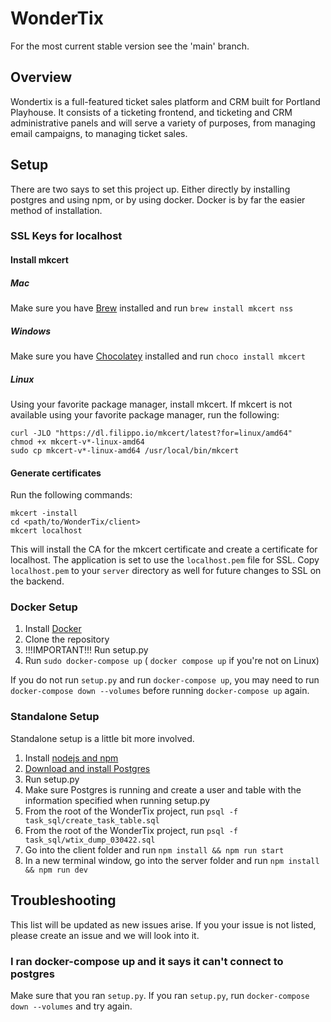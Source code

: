 # WonderTix

For the most current stable version see the 'main' branch.

## Overview
Wondertix is a full-featured ticket sales platform and CRM built for Portland Playhouse. It consists of a ticketing frontend, and ticketing and CRM administrative panels and will serve a variety of purposes, from managing email campaigns, to managing ticket sales.

## Setup
There are two says to set this project up. Either directly by installing postgres and using npm, or by using docker. Docker is by far the easier method of installation.

### SSL Keys for localhost
#### Install mkcert
##### Mac
Make sure you have [Brew](https://brew.sh) installed and run `brew install mkcert nss`
##### Windows
Make sure you have [Chocolatey](https://chocolatey.org) installed and run `choco install mkcert`
##### Linux
Using your favorite package manager, install mkcert. If mkcert is not available using your favorite package manager, run the following:
```
curl -JLO "https://dl.filippo.io/mkcert/latest?for=linux/amd64"
chmod +x mkcert-v*-linux-amd64
sudo cp mkcert-v*-linux-amd64 /usr/local/bin/mkcert
```

#### Generate certificates
Run the following commands:
```
mkcert -install
cd <path/to/WonderTix/client>
mkcert localhost
```
This will install the CA for the mkcert certificate and create a certificate for localhost. The application is set to use the `localhost.pem` file for SSL. Copy `localhost.pem` to your `server` directory as well for future changes to SSL on the backend.  

### Docker Setup
1. Install [Docker](https://docs.docker.com/engine/install/ubuntu/)
2. Clone the repository
3. !!!IMPORTANT!!! Run setup.py
4. Run `sudo docker-compose up` ( `docker compose up`  if you're not on Linux)

If you do not run `setup.py` and run `docker-compose up`, you may need to run `docker-compose down --volumes` before running `docker-compose up` again. 

### Standalone Setup
Standalone setup is a little bit more involved. 

1. Install [nodejs and npm](https://docs.npmjs.com/downloading-and-installing-node-js-and-npm) 
2. [Download and install Postgres](https://www.postgresql.org/download/)
3. Run setup.py
4. Make sure Postgres is running and create a user and table with the information specified when running setup.py
5. From the root of the WonderTix project, run `psql -f task_sql/create_task_table.sql`
6. From the root of the WonderTix project, run `psql -f task_sql/wtix_dump_030422.sql`
7. Go into the client folder and run `npm install && npm run start`
8. In a new terminal window, go into the server folder and run `npm install && npm run dev`

## Troubleshooting
This list will be updated as new issues arise. If you your issue is not listed, please create an issue and we will look into it.

### I ran docker-compose up and it says it can't connect to postgres
Make sure that you ran `setup.py`. If you ran `setup.py`, run `docker-compose down --volumes` and try again.
